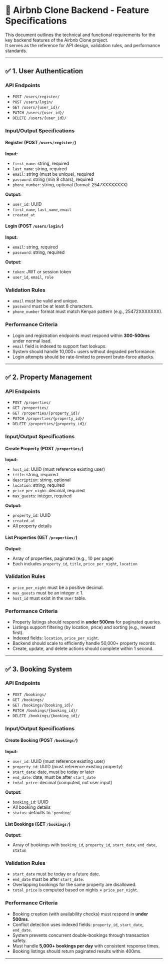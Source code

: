 # 🏡 Airbnb Clone Backend - Feature Specifications

This document outlines the technical and functional requirements for the key backend features of the Airbnb Clone project.  
It serves as the reference for API design, validation rules, and performance standards.

---

## ✅ 1. User Authentication

### API Endpoints
- `POST /users/register/`
- `POST /users/login/`
- `GET /users/{user_id}/`
- `PATCH /users/{user_id}/`
- `DELETE /users/{user_id}/`

### Input/Output Specifications

#### Register (POST `/users/register/`)
**Input:**
- `first_name`: string, required
- `last_name`: string, required
- `email`: string (must be unique), required
- `password`: string (min 8 chars), required
- `phone_number`: string, optional (format: 2547XXXXXXXX)

**Output:**
- `user_id`: UUID
- `first_name`, `last_name`, `email`
- `created_at`

#### Login (POST `/users/login/`)
**Input:**
- `email`: string, required
- `password`: string, required

**Output:**
- `token`: JWT or session token
- `user_id`, `email`, `role`

### Validation Rules
- `email` must be valid and unique.
- `password` must be at least 8 characters.
- `phone_number` format must match Kenyan pattern (e.g., 25472XXXXXXX).

### Performance Criteria
- Login and registration endpoints must respond within **300-500ms** under normal load.
- `email` field is indexed to support fast lookups.
- System should handle 10,000+ users without degraded performance.
- Login attempts should be rate-limited to prevent brute-force attacks.

---

## ✅ 2. Property Management

### API Endpoints
- `POST /properties/`
- `GET /properties/`
- `GET /properties/{property_id}/`
- `PATCH /properties/{property_id}/`
- `DELETE /properties/{property_id}/`

### Input/Output Specifications

#### Create Property (POST `/properties/`)
**Input:**
- `host_id`: UUID (must reference existing user)
- `title`: string, required
- `description`: string, optional
- `location`: string, required
- `price_per_night`: decimal, required
- `max_guests`: integer, required

**Output:**
- `property_id`: UUID
- `created_at`
- All property details

#### List Properties (GET `/properties/`)
**Output:**
- Array of properties, paginated (e.g., 10 per page)
- Each includes `property_id`, `title`, `price_per_night`, `location`

### Validation Rules
- `price_per_night` must be a positive decimal.
- `max_guests` must be an integer ≥ 1.
- `host_id` must exist in the `User` table.

### Performance Criteria
- Property listings should respond in **under 500ms** for paginated queries.
- Listings support filtering (by location, price) and sorting (e.g., newest first).
- Indexed fields: `location`, `price_per_night`.
- Backend should scale to efficiently handle 50,000+ property records.
- Create, update, and delete actions should complete within 1 second.

---

## ✅ 3. Booking System

### API Endpoints
- `POST /bookings/`
- `GET /bookings/`
- `GET /bookings/{booking_id}/`
- `PATCH /bookings/{booking_id}/`
- `DELETE /bookings/{booking_id}/`

### Input/Output Specifications

#### Create Booking (POST `/bookings/`)
**Input:**
- `user_id`: UUID (must reference existing user)
- `property_id`: UUID (must reference existing property)
- `start_date`: date, must be today or later
- `end_date`: date, must be after `start_date`
- `total_price`: decimal (computed, not user input)

**Output:**
- `booking_id`: UUID
- All booking details
- `status`: defaults to `'pending'`

#### List Bookings (GET `/bookings/`)
**Output:**
- Array of bookings with `booking_id`, `property_id`, `start_date`, `end_date`, `status`

### Validation Rules
- `start_date` must be today or a future date.
- `end_date` must be after `start_date`.
- Overlapping bookings for the same property are disallowed.
- `total_price` is computed based on nights × `price_per_night`.

### Performance Criteria
- Booking creation (with availability checks) must respond in **under 500ms**.
- Conflict detection uses indexed fields: `property_id`, `start_date`, `end_date`.
- System prevents concurrent double-bookings through transaction safety.
- Must handle **5,000+ bookings per day** with consistent response times.
- Booking listings should return paginated results within 400ms.

---
